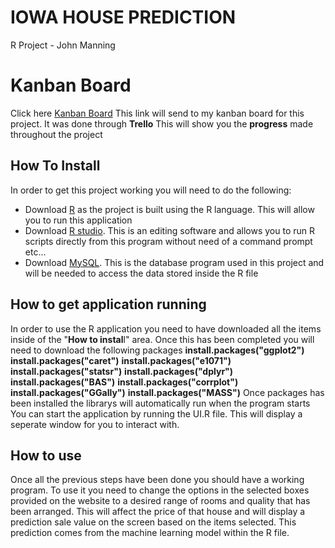 # IOWA HOUSE PREDICTION
 R Project - John Manning
 



# Kanban Board

Click here [Kanban Board](https://trello.com/b/75AZHajd/qa-project)
This link will send to my kanban board for this project. It was done through **Trello**
This will show you the **progress** made throughout the project

## How To Install

In order to get this project working you will need to do the following:

 - Download [R](https://cran.r-project.org/) as the project is built using the R language. This will allow you to run this application
 - Download [R studio](https://www.rstudio.com/products/rstudio/download/). This is an editing software and allows you to run R scripts directly from this program without need of a command prompt etc...
 - Download [MySQL](https://dev.mysql.com/downloads/windows/). This is the database program used in this project and will be needed to access the data stored inside the R file

## How to get application running

In order to use the R application you need to have downloaded all the items inside of the "**How to instal**l" area. Once this has been completed you will need to download the following packages
**install.packages("ggplot2")**
**install.packages("caret")**
**install.packages("e1071")**
**install.packages("statsr")**
**install.packages("dplyr")**
**install.packages("BAS")**
**install.packages("corrplot")**
**install.packages("GGally")**
**install.packages("MASS")**
Once packages has been installed the librarys will automatically run when the program starts
You can start the application by running the UI.R file. This will display a seperate window for you to interact with.


## How to use

Once all the previous steps have been done you should have a working program.
To use it you need to change the options in the selected boxes provided on the website to a desired range of rooms and quality that has been arranged.
This will affect the price of that house and will display a prediction sale value on the screen based on the items selected. This prediction comes from the machine learning model within the R file.


